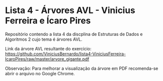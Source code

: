 # Lista 4 - Árvores AVL - Vinicius Ferreira e Ícaro Pires

Repositório contendo a lista 4 da discplina de Estruturas de Dados e Algoritmos 2 cujo tema é árvores AVL.

Link da árvore AVL resultante do exercício: https://github.com/ViniciusBernardo/lista4-ViniciusFerreira-IcaroPires/raw/master/arvore_gigante.pdf

Observação: Para melhorar a visualização da árvore em PDF recomenda-se abrir o arquivo no Google Chrome.